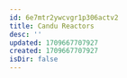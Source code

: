 ```yaml
---
id: 6e7mtr2ywcvgr1p306actv2
title: Candu Reactors
desc: ''
updated: 1709667707927
created: 1709667707927
isDir: false
---
```



